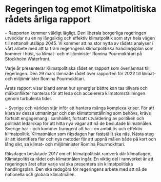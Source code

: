 # Regeringen tog emot Klimatpolitiska rådets årliga rapport

– Rapporten kommer väldigt lägligt. Den liberala borgerliga regeringen utvecklar nu en ny långsiktig och effektiv klimatpolitik som styr hela vägen till nettonoll utsläpp 2045\. Vi kommer att ha stor nytta av rådets analyser i vårt arbete med att ta fram regeringens klimatpolitiska handlingsplan som kommer i höst, sa klimat\- och miljöminister Romina Pourmokhtari på Stockholm Waterfront.

Varje år presenterar Klimatpolitiska rådet en rapport som överlämnas till regeringen. Den 29 mars lämnade rådet över rapporten för 2022 till klimat\- och miljöminister Romina Pourmokhtari.

Årets rapport visar bland annat hur synergier bättre kan tas tillvara och målkonflikter hanteras för att leda och accelerera klimatomställningen genom turbulenta tider.

– Sverige och världen står inför att hantera många komplexa kriser. För att klara av dessa utmaningar och den klimatomställning som behövs, krävs fortsatt engagemang i samhället, fortsatt utvärdering av politiken och politiskt ledarskap för att hitta nya vägar att nå de beslutade klimatmålen. Sverige har \- och kommer framgent att ha \- en ambitiös och effektiv klimatpolitik. Klimatmålen som riksdagen har fastställt ska nås. Nästa steg är att identifiera fler och nya metoder för att uppnå målen både på kort och lång sikt, sa klimat\- och miljöminister Romina Pourmokhtari.

Riksdagen beslutade 2017 om ett klimatpolitiskt ramverk där klimatlagen, Klimatpolitiska rådet och klimatmålen ingår. En viktig del i ramverket är att regeringen året efter varje val ska presentera sin klimatpolitiska handlingsplan. Den ska redogöra för regeringens arbete med att nå de nationella och globala klimatmålen.
